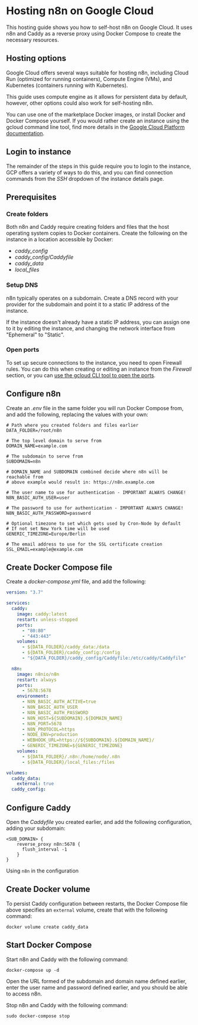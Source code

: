 # Hosting n8n on Google Cloud

This hosting guide shows you how to self-host n8n on Google Cloud. It uses n8n and Caddy as a reverse proxy using Docker Compose to create the necessary resources.

## Hosting options

Google Cloud offers several ways suitable for hosting n8n, including Cloud Run (optimized for running containers), Compute Engine (VMs), and Kubernetes (containers running with Kubernetes).

This guide uses compute engine as it allows for persistent data by default, however, other options could also work for self-hosting n8n.

You can use one of the marketplace Docker images, or install Docker and Docker Compose yourself. If you would rather create an instance using the gcloud command line tool, find more details in the [Google Cloud Platform documentation](https://cloud.google.com/sdk/gcloud/reference/compute/instances/create).

## Login to instance

The remainder of the steps in this guide require you to login to the instance, GCP offers a variety of ways to do this, and you can find connection commands from the _SSH_ dropdown of the instance details page.

## Prerequisites

### Create folders

Both n8n and Caddy require creating folders and files that the host operating system copies to Docker containers. Create the following on the instance in a location accessible by Docker:

- _caddy_config_
- _caddy_config/Caddyfile_
- _caddy_data_
- _local_files_

### Setup DNS

n8n typically operates on a subdomain. Create a DNS record with your provider for the subdomain and point it to a static IP address of the instance.

If the instance doesn't already have a static IP address, you can assign one to it by editing the instance, and changing the network interface from "Ephemeral" to "Static".

<!-- TODO: I assume you can use n8n on an Ephemeral address, but I guess it's not recommended? -->

### Open ports

To set up secure connections to the instance, you need to open Firewall rules. You can do this when creating or editing an instance from the _Firewall_ section, or you can [use the gcloud CLI tool to open the ports](https://cloud.google.com/vpc/docs/firewall-rules-logging).

## Configure n8n

Create an _.env_ file in the same folder you will run Docker Compose from, and add the following, replacing the values with your own:

```env
# Path where you created folders and files earlier
DATA_FOLDER=/root/n8n

# The top level domain to serve from
DOMAIN_NAME=example.com

# The subdomain to serve from
SUBDOMAIN=n8n

# DOMAIN_NAME and SUBDOMAIN combined decide where n8n will be reachable from
# above example would result in: https://n8n.example.com

# The user name to use for authentication - IMPORTANT ALWAYS CHANGE!
N8N_BASIC_AUTH_USER=user

# The password to use for authentication - IMPORTANT ALWAYS CHANGE!
N8N_BASIC_AUTH_PASSWORD=password

# Optional timezone to set which gets used by Cron-Node by default
# If not set New York time will be used
GENERIC_TIMEZONE=Europe/Berlin

# The email address to use for the SSL certificate creation
SSL_EMAIL=example@example.com
```

## Create Docker Compose file

Create a _docker-compose.yml_ file, and add the following:

```yaml
version: "3.7"

services:
  caddy:
    image: caddy:latest
    restart: unless-stopped
    ports:
      - "80:80"
      - "443:443"
    volumes:
      - ${DATA_FOLDER}/caddy_data:/data
      - ${DATA_FOLDER}/caddy_config:/config
      - "${DATA_FOLDER}/caddy_config/Caddyfile:/etc/caddy/Caddyfile"

  n8n:
    image: n8nio/n8n
    restart: always
    ports:
      - 5678:5678
    environment:
      - N8N_BASIC_AUTH_ACTIVE=true
      - N8N_BASIC_AUTH_USER
      - N8N_BASIC_AUTH_PASSWORD
      - N8N_HOST=${SUBDOMAIN}.${DOMAIN_NAME}
      - N8N_PORT=5678
      - N8N_PROTOCOL=https
      - NODE_ENV=production
      - WEBHOOK_URL=https://${SUBDOMAIN}.${DOMAIN_NAME}/
      - GENERIC_TIMEZONE=${GENERIC_TIMEZONE}
    volumes:
      - ${DATA_FOLDER}/.n8n:/home/node/.n8n
      - ${DATA_FOLDER}/local_files:/files

volumes:
  caddy_data:
    external: true
  caddy_config:
```

## Configure Caddy

Open the _Caddyfile_ you created earlier, and add the following configuration, adding your subdomain:

```text
<SUB_DOMAIN> {
    reverse_proxy n8n:5678 {
      flush_interval -1
    }
}
```

Using `n8n` in the configuration

## Create Docker volume

To persist Caddy configuration between restarts, the Docker Compose file above specifies an `external` volume, create that with the following command:

```shell
docker volume create caddy_data
```

## Start Docker Compose

Start n8n and Caddy with the following command:

```shell
docker-compose up -d
```

Open the URL formed of the subdomain and domain name defined earlier, enter the user name and password defined earlier, and you should be able to access n8n.

Stop n8n and Caddy with the following command:

```shell
sudo docker-compose stop
```